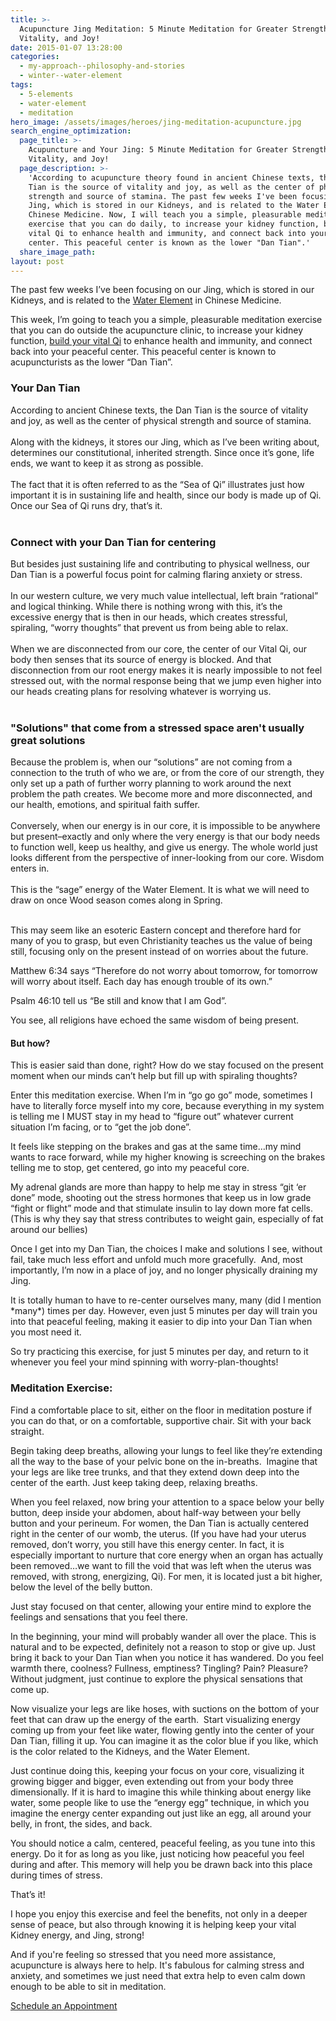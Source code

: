 ```yaml
---
title: >-
  Acupuncture Jing Meditation: 5 Minute Meditation for Greater Strength,
  Vitality, and Joy!
date: 2015-01-07 13:28:00
categories:
  - my-approach--philosophy-and-stories
  - winter--water-element
tags:
  - 5-elements
  - water-element
  - meditation
hero_image: /assets/images/heroes/jing-meditation-acupuncture.jpg
search_engine_optimization:
  page_title: >-
    Acupuncture and Your Jing: 5 Minute Meditation for Greater Strength,
    Vitality, and Joy!
  page_description: >-
    'According to acupuncture theory found in ancient Chinese texts, the Dan
    Tian is the source of vitality and joy, as well as the center of physical
    strength and source of stamina. The past few weeks I've been focusing on our
    Jing, which is stored in our Kidneys, and is related to the Water Element in
    Chinese Medicine. Now, I will teach you a simple, pleasurable meditation
    exercise that you can do daily, to increase your kidney function, build your
    vital Qi to enhance health and immunity, and connect back into your peaceful
    center. This peaceful center is known as the lower "Dan Tian".'
  share_image_path:
layout: post
---
```


The past few weeks I’ve been focusing on our Jing, which is stored in our Kidneys, and is related to the [Water Element](http://www.wisdomwaysacupuncture.com/2018/01/12/the-depths-of-water-will-keep-you-balanced-this-winter/) in Chinese Medicine.

This week, I’m going to teach you a simple, pleasurable meditation exercise that you can do outside the acupuncture clinic, to increase your kidney function, [build your vital Qi](http://www.wisdomwaysacupuncture.com/2018/01/02/foods-to-nourish-your-jing/) to enhance health and immunity, and connect back into your peaceful center. This peaceful center is known to acupuncturists as the lower “Dan Tian”.

<div><h3>Your Dan Tian</h3><div>According to ancient Chinese texts, the Dan Tian is the source of vitality and joy, as well as the center of physical strength and source of stamina.</div><div>&nbsp;</div><div>Along with the kidneys, it stores our Jing, which as I&rsquo;ve been writing about, determines our constitutional, inherited strength. Since once it&rsquo;s gone, life ends, we want to keep it as strong as possible.</div><div>&nbsp;</div><div>The fact that it is often referred to as the &ldquo;Sea of Qi&rdquo; illustrates just how important it is in sustaining life and health, since our body is made up of Qi. Once our Sea of Qi runs dry, that&rsquo;s it.</div><div>&nbsp;</div><h3>Connect with your Dan Tian for centering</h3><div>But besides just sustaining life and contributing to physical wellness, our Dan Tian is a powerful focus point for calming flaring anxiety or stress.</div><div>&nbsp;</div><div>In our western culture, we very much value intellectual, left brain &ldquo;rational&rdquo; and logical thinking. While there is nothing wrong with this, it&rsquo;s the excessive energy that is then in our heads, which creates stressful, spiraling, &ldquo;worry thoughts&rdquo; that prevent us from being able to relax.</div><div>&nbsp;</div><div>When we are disconnected from our core, the center of our Vital Qi, our body then senses that its source of energy is blocked. And that disconnection from our root energy makes it is nearly impossible to not feel stressed out, with the normal response being that we jump even higher into our heads creating plans for resolving whatever is worrying us.</div><div>&nbsp;</div><h3>"Solutions" that come from a stressed space aren't usually great solutions</h3><div>Because the problem is, when our &ldquo;solutions&rdquo; are not coming from a connection to the truth of who we are, or from the core of our strength, they only set up a path of further worry planning to work around the next problem the path creates. We become more and more disconnected, and our health, emotions, and spiritual faith suffer.</div><div>&nbsp;</div><div>Conversely, when our energy is in our core, it is impossible to be anywhere but present&ndash;exactly and only where the very energy is that our body needs to function well, keep us healthy, and give us energy. The whole world just looks different from the perspective of inner-looking from our core. Wisdom enters in.</div><div>&nbsp;</div><div>This is the &ldquo;sage&rdquo; energy of the Water Element. It is what we will need to draw on once Wood season comes along in Spring.</div><div>&nbsp;</div><p>This may seem like an esoteric Eastern concept and therefore hard for many of you to grasp, but even Christianity teaches us the value of being still, focusing only on the present instead of on worries about the future.</p><p>Matthew 6:34 says &ldquo;Therefore do not worry about tomorrow, for tomorrow will worry about itself. Each day has enough trouble of its own.&rdquo;</p><p>Psalm 46:10 tell us &ldquo;Be still and know that I am God&rdquo;.&nbsp;</p><p>You see, all religions have echoed the same wisdom of being present.</p><h4>But how?</h4><p>This is easier said than done, right? How do we stay focused on the present moment when our minds can&rsquo;t help but fill up with spiraling thoughts?</p><p>Enter this meditation exercise. When I&rsquo;m in &ldquo;go go go&rdquo; mode, sometimes I have to literally force myself into my core, because everything in my system is telling me I MUST stay in my head to &ldquo;figure out&rdquo; whatever current situation I&rsquo;m facing, or to &ldquo;get the job done&rdquo;.</p><p>It feels like stepping on the brakes and gas at the same time&hellip;my mind wants to race forward, while my higher knowing is screeching on the brakes telling me to stop, get centered, go into my peaceful core.</p><p>My adrenal glands are more than happy to help me stay in stress &ldquo;git &lsquo;er done&rdquo; mode, shooting out the stress hormones that keep us in low grade &ldquo;fight or flight&rdquo; mode and that stimulate insulin to lay down more fat cells. (This is why they say that stress contributes to weight gain, especially of fat around our bellies)&nbsp;</p><p>Once I get into my Dan Tian, the choices I make and solutions I see, without fail, take much less effort and unfold much more gracefully.&nbsp; And, most importantly, I&rsquo;m now in a place of joy, and no longer physically draining my Jing.</p><p>It is totally human to have to re-center ourselves many, many (did I mention *many*) times per day. However, even just 5 minutes per day will train you into that peaceful feeling, making it easier to dip into your Dan Tian when you most need it.</p><p>So try practicing this exercise, for just 5 minutes per day, and return to it whenever you feel your mind spinning with worry-plan-thoughts!</p><h3>Meditation Exercise:</h3><p>Find a comfortable place to sit, either on the floor in meditation posture if you can do that, or on a comfortable, supportive chair. Sit with your back straight.</p><p>Begin taking deep breaths, allowing your lungs to feel like they&rsquo;re extending all the way to the base of your pelvic bone on the in-breaths.&nbsp; Imagine that your legs are like tree trunks, and that they extend down deep into the center of the earth. Just keep taking deep, relaxing breaths.</p><p>When you feel relaxed, now bring your attention to a space below your belly button, deep inside your abdomen, about half-way between your belly button and your perineum. For women, the Dan Tian is actually centered right in the center of our womb, the uterus. (If you have had your uterus removed, don&rsquo;t worry, you still have this energy center. In fact, it is especially important to nurture that core energy when an organ has actually been removed&hellip;we want to fill the void that was left when the uterus was removed, with strong, energizing, Qi). For men, it is located just a bit higher, below the level of the belly button.</p><p>Just stay focused on that center, allowing your entire mind to explore the feelings and sensations that you feel there.</p><p>In the beginning, your mind will probably wander all over the place. This is natural and to be expected, definitely not a reason to stop or give up. Just bring it back to your Dan Tian when you notice it has wandered. Do you feel warmth there, coolness? Fullness, emptiness? Tingling? Pain? Pleasure? Without judgment, just continue to explore the physical sensations that come up.</p><p>Now visualize your legs are like hoses, with suctions on the bottom of your feet that can draw up the energy of the earth.&nbsp; Start visualizing energy coming up from your feet like water, flowing gently into the center of your Dan Tian, filling it up. You can imagine it as the color blue if you like, which is the color related to the Kidneys, and the Water Element.</p><p>Just continue doing this, keeping your focus on your core, visualizing it growing bigger and bigger, even extending out from your body three dimensionally. If it is hard to imagine this while thinking about energy like water, some people like to use the &ldquo;energy egg&rdquo; technique, in which you imagine the energy center expanding out just like an egg, all around your belly, in front, the sides, and back.</p><p>You should notice a calm, centered, peaceful feeling, as you tune into this energy. Do it for as long as you like, just noticing how peaceful you feel during and after. This memory will help you be drawn back into this place during times of stress.</p><p>That&rsquo;s it!</p><p>I hope you enjoy this exercise and feel the benefits, not only in a deeper sense of peace, but also through knowing it is helping keep your vital Kidney energy, and Jing, strong!</p><p>And if you're feeling so stressed that you need more assistance, acupuncture is always here to help. It's fabulous for calming stress and anxiety, and sometimes we just need that extra help to even calm down enough to be able to sit in meditation.</p><p class="align-to-center"><a class="call-to-action" data-cms-editor-link-style="undefined" href="/make-an-appointment/">Schedule an Appointment</a></p></div>